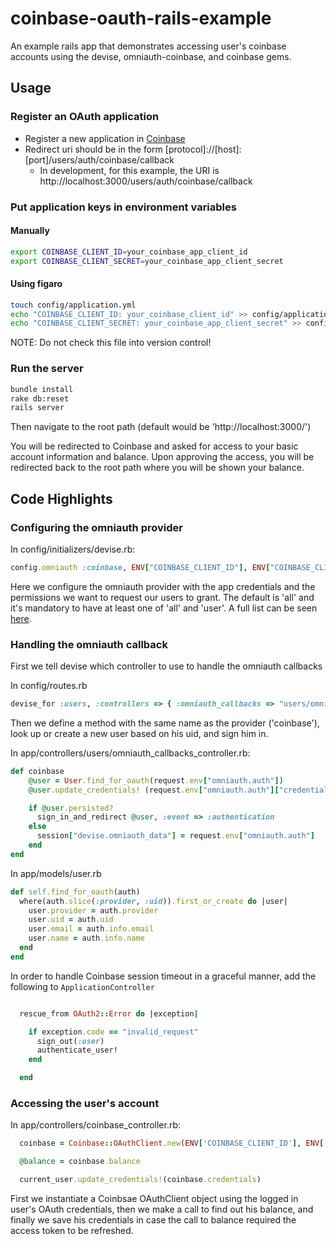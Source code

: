 # coinbase-oauth-rails-example

An example rails app that demonstrates accessing user's coinbase accounts using the devise, omniauth-coinbase, and coinbase gems.

## Usage

### Register an OAuth application

* Register a new application in [Coinbase](https://coinbase.com/oauth/applications)
* Redirect uri should be in the form [protocol]://[host]:[port]/users/auth/coinbase/callback
  * In development, for this example, the URI is http://localhost:3000/users/auth/coinbase/callback

### Put application keys in environment variables

#### Manually

```bash
export COINBASE_CLIENT_ID=your_coinbase_app_client_id
export COINBASE_CLIENT_SECRET=your_coinbase_app_client_secret
```

#### Using figaro

```bash
touch config/application.yml
echo "COINBASE_CLIENT_ID: your_coinbase_client_id" >> config/application.yml
echo "COINBASE_CLIENT_SECRET: your_coinbase_app_client_secret" >> config/application.yml
```

NOTE: Do not check this file into version control!

### Run the server

```bash
bundle install
rake db:reset
rails server
```

Then navigate to the root path (default would be 'http://localhost:3000/')

You will be redirected to Coinbase and asked for access to your basic account information and balance. Upon approving the access, you will be redirected back to the root path where you will be shown your balance.

## Code Highlights

### Configuring the omniauth provider

In config/initializers/devise.rb:

```ruby
config.omniauth :coinbase, ENV["COINBASE_CLIENT_ID"], ENV["COINBASE_CLIENT_SECRET"], scope: 'user balance'
```

Here we configure the omniauth provider with the app credentials and the permissions we want to request our users to grant. The default is 'all' and it's mandatory to have at least one of 'all' and 'user'. A full list can be seen [here](https://coinbase.com/docs/api/permissions).

### Handling the omniauth callback

First we tell devise which controller to use to handle the omniauth callbacks

In config/routes.rb
```ruby
devise_for :users, :controllers => { :omniauth_callbacks => "users/omniauth_callbacks" }
```

Then we define a method with the same name as the provider ('coinbase'), look up or create a new user based on his uid, and sign him in.

In app/controllers/users/omniauth_callbacks_controller.rb:
```ruby
def coinbase
	@user = User.find_for_oauth(request.env["omniauth.auth"])
	@user.update_credentials! (request.env["omniauth.auth"]["credentials"])

	if @user.persisted?
	  sign_in_and_redirect @user, :event => :authentication
	else
	  session["devise.omniauth_data"] = request.env["omniauth.auth"]
	end
end
```

In app/models/user.rb
```ruby
def self.find_for_oauth(auth)
  where(auth.slice(:provider, :uid)).first_or_create do |user|
    user.provider = auth.provider
    user.uid = auth.uid
    user.email = auth.info.email
    user.name = auth.info.name
  end
end
```

In order to handle Coinbase session timeout in a graceful manner, add the following to `ApplicationController`

```ruby

  rescue_from OAuth2::Error do |exception|

    if exception.code == "invalid_request"
      sign_out(:user)
      authenticate_user!
    end

  end

```

### Accessing the user's account

In app/controllers/coinbase_controller.rb:
```ruby
  coinbase = Coinbase::OAuthClient.new(ENV['COINBASE_CLIENT_ID'], ENV['COINBASE_CLIENT_SECRET'], current_user.credentials)

  @balance = coinbase.balance

  current_user.update_credentials!(coinbase.credentials)
```

First we instantiate a Coinbsae OAuthClient object using the logged in user's OAuth credentials, then we make a call to find out his balance, and finally we save his credentials in case the call to balance required the access token to be refreshed.
